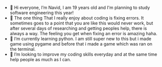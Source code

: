 - 👋 Hi everyone, I’m Navid, I am 19 years old and I'm planning to study software engineering this year!
- 👀 The one thing That I really enjoy about coding is fixing errors. It sometimes goes to a point that you are like this would never work, but after several days of researching
and getting peoples help, there is always a way. The feeling you get when fixing an error is amazing haha.
- 🌱 I’m currently learning python. I am still super new to this but i made game using pygame and before that i made a game which was ran on the terminal.
- 💞️ I’m looking to improve my coding skills everyday and at the same time help people as much as I can.

<!---
Navi-d/Navi-d is a ✨ special ✨ repository because its `README.md` (this file) appears on your GitHub profile.
You can click the Preview link to take a look at your changes.
--->
